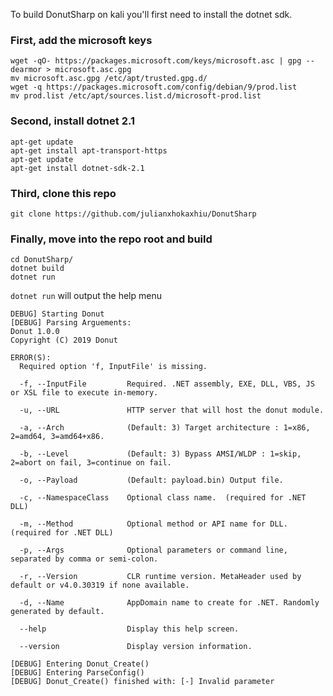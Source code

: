 

To build DonutSharp on kali you'll first need to install the dotnet sdk.  
  
### First, add the microsoft keys

``` 
wget -qO- https://packages.microsoft.com/keys/microsoft.asc | gpg --dearmor > microsoft.asc.gpg  
mv microsoft.asc.gpg /etc/apt/trusted.gpg.d/  
wget -q https://packages.microsoft.com/config/debian/9/prod.list  
mv prod.list /etc/apt/sources.list.d/microsoft-prod.list   
``` 
### Second, install dotnet 2.1  
```
apt-get update 
apt-get install apt-transport-https  
apt-get update  
apt-get install dotnet-sdk-2.1  
```
### Third, clone this repo  
```
git clone https://github.com/julianxhokaxhiu/DonutSharp  
```

### Finally, move into the repo root and build
```
cd DonutSharp/
dotnet build
dotnet run
```
  
`dotnet run` will output the help menu  
  
```
DEBUG] Starting Donut
[DEBUG] Parsing Arguements:
Donut 1.0.0
Copyright (C) 2019 Donut

ERROR(S):
  Required option 'f, InputFile' is missing.

  -f, --InputFile         Required. .NET assembly, EXE, DLL, VBS, JS or XSL file to execute in-memory.

  -u, --URL               HTTP server that will host the donut module.

  -a, --Arch              (Default: 3) Target architecture : 1=x86, 2=amd64, 3=amd64+x86.

  -b, --Level             (Default: 3) Bypass AMSI/WLDP : 1=skip, 2=abort on fail, 3=continue on fail.

  -o, --Payload           (Default: payload.bin) Output file.

  -c, --NamespaceClass    Optional class name.  (required for .NET DLL)

  -m, --Method            Optional method or API name for DLL. (required for .NET DLL)

  -p, --Args              Optional parameters or command line, separated by comma or semi-colon.

  -r, --Version           CLR runtime version. MetaHeader used by default or v4.0.30319 if none available.

  -d, --Name              AppDomain name to create for .NET. Randomly generated by default.

  --help                  Display this help screen.

  --version               Display version information.

[DEBUG] Entering Donut_Create()
[DEBUG] Entering ParseConfig()
[DEBUG] Donut_Create() finished with: [-] Invalid parameter
```
